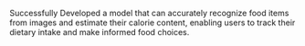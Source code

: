 Successfully Developed a model that can accurately recognize food items from images and estimate their calorie content, enabling users to track their dietary intake and make informed food choices.
